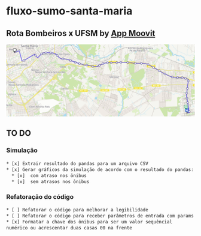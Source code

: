 # fluxo-sumo-santa-maria

## Rota Bombeiros x UFSM by [App Moovit](https://moovitapp.com/santa_maria-4143/poi/UFSM/Parada%20Bombeiros/pt-br?tll=-29.71735_-53.71705&fll=-29.689202_-53.81529&customerId=4908&ref=7&poiType=error)

![image](resources/rotaA.png)

## TO DO

### Simulação

    * [x] Extrair resultado do pandas para um arquivo CSV
    * [x] Gerar gráficos da simulação de acordo com o resultado do pandas:
      * [x]  com atraso nos ônibus
      * [x]  sem atrasos nos ônibus

### Refatoração do código

    * [ ] Refatorar o código para melhorar a legibilidade
    * [ ] Refatorar o código para receber parâmetros de entrada com params
    * [x] Formatar a chave dos ônibus para ser um valor sequêncial numérico ou acrescentar duas casas 00 na frente
